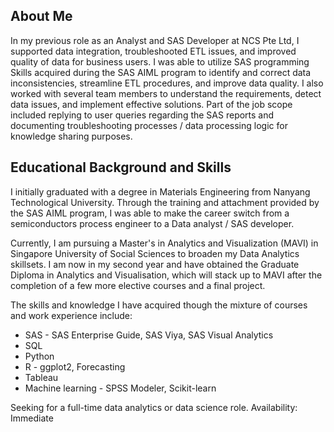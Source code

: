 ## About Me

In my previous role as an Analyst and SAS Developer at NCS Pte Ltd, I supported data integration, troubleshooted ETL issues, and improved quality of data for business users. I was able to utilize SAS programming Skills acquired during the SAS AIML program to identify and correct data inconsistencies, streamline ETL procedures, and improve data quality. I also worked with several team members to understand the requirements, detect data issues, and implement effective solutions. Part of the job scope included replying to user queries regarding the SAS reports and documenting troubleshooting processes / data processing logic for knowledge sharing purposes.

## Educational Background and Skills

I initially graduated with a degree in Materials Engineering from Nanyang Technological University. Through the training and attachment provided by the SAS AIML program, I was able to make the career switch from a semiconductors process engineer to a Data analyst / SAS developer. 

Currently, I am pursuing a Master's in Analytics and Visualization (MAVI) in Singapore University of Social Sciences to broaden my Data Analytics skillsets. I am now in my second year and have obtained the Graduate Diploma in Analytics and Visualisation, which will stack up to MAVI after the completion of a few more elective courses and a final project.

The skills and knowledge I have acquired though the mixture of courses and work experience include:
 - SAS - SAS Enterprise Guide, SAS Viya, SAS Visual Analytics 
 - SQL 
 - Python
 - R - ggplot2, Forecasting 
 - Tableau 
 - Machine learning - SPSS Modeler, Scikit-learn

Seeking for a full-time data analytics or data science role.
Availability: Immediate
